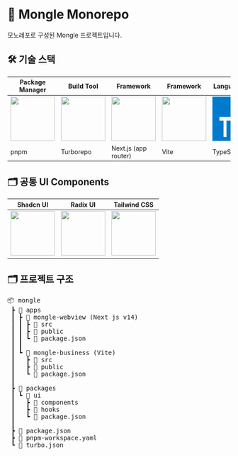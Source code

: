 # 🐶 Mongle Monorepo

모노레포로 구성된 Mongle 프로젝트입니다.

## 🛠️ 기술 스택

| Package Manager | Build Tool | Framework | Framework | Language |
|----------------|------------|-----------|-----------|-----------|
| <img width="100" height="100" src="https://pnpm.io/img/pnpm-no-name-with-frame.svg"/> | <img width="100" height="100" src="https://turbo.build/images/docs/repo/repo-hero-logo-dark.svg"/> | <img width="100" height="100" src="https://assets.vercel.com/image/upload/v1662130559/nextjs/Icon_dark_background.png"/> | <img width="100" height="100" src="https://vitejs.dev/logo.svg"/> | <img width="100" height="100" src="https://raw.githubusercontent.com/github/explore/80688e429a7d4ef2fca1e82350fe8e3517d3494d/topics/typescript/typescript.png"/> |
| pnpm | Turborepo | Next.js (app router)| Vite | TypeScript |

## 🗂 공통 UI Components

| Shadcn UI | Radix UI | Tailwind CSS |
|-----------|----------|--------------|
| <img width="100" height="100" src="https://avatars.githubusercontent.com/u/139895814?s=200&v=4"/> | <img width="100" height="100" src="https://avatars.githubusercontent.com/u/75051251?s=200&v=4"/> | <img width="100" height="100" src="https://avatars.githubusercontent.com/u/67109815?s=200&v=4"/> |

## 🗂️ 프로젝트 구조

<pre>
📦 mongle
 ┣ 📂 apps
 ┃ ┣ 📱 mongle-webview (Next js v14)
 ┃ ┃ ┣ 📂 src
 ┃ ┃ ┣ 📂 public
 ┃ ┃ ┗ 📄 package.json
 ┃ ┃
 ┃ ┗ 💼 mongle-business (Vite)
 ┃   ┣ 📂 src
 ┃   ┣ 📂 public
 ┃   ┗ 📄 package.json
 ┃
 ┣ 📂 packages
 ┃ ┗ 🎨 ui              
 ┃   ┣ 📂 components
 ┃   ┣ 📂 hooks
 ┃   ┗ 📄 package.json
 ┃
 ┣ 📄 package.json
 ┣ 📄 pnpm-workspace.yaml
 ┗ 📄 turbo.json
</pre>
